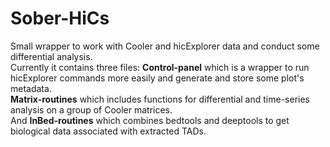 # Sober-HiCs
Small wrapper to work with Cooler and hicExplorer data and conduct some differential analysis. <br />
Currently it contains three files: <b>Control-panel</b> which is a wrapper to run hicExplorer commands more easily and generate and store some plot's metadata. <br /> <b>Matrix-routines</b> which includes functions for differential and time-series analysis on a group of Cooler matrices. <br /> And  <b>InBed-routines</b> which combines bedtools and deeptools to get biological data associated with extracted TADs. 

